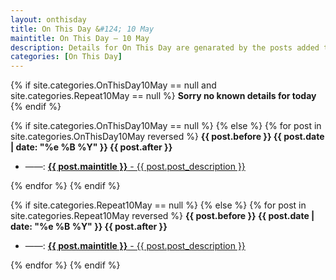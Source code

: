 ```yaml
---
layout: onthisday
title: On This Day &#124; 10 May
maintitle: On This Day — 10 May
description: Details for On This Day are genarated by the posts added to the website so the content is subject to changes/updates over time.
categories: [On This Day]
---
```


{% if site.categories.OnThisDay10May == null and site.categories.Repeat10May == null %}
<strong>Sorry no known details for today</strong>
{% endif %}

{% if site.categories.OnThisDay10May == null %}
{% else %}
{% for post in site.categories.OnThisDay10May reversed %}
<strong>{{ post.before }} {{ post.date | date: "%e %B %Y" }} {{ post.after }}</strong>
<ul>
<li> ——: <a href="{{ post.url }}"><strong>{{ post.maintitle }}</strong> - {{ post.post_description }}</a></li>
</ul>
{% endfor %}
{% endif %}

{% if site.categories.Repeat10May == null %}
{% else %}
{% for post in site.categories.Repeat10May reversed %}
<strong>{{ post.before }} {{ post.date | date: "%e %B %Y" }} {{ post.after }}</strong>
<ul>
<li> ——: <a href="{{ post.url }}"><strong>{{ post.maintitle }}</strong> - {{ post.post_description }}</a></li>
</ul>
{% endfor %}
{% endif %}
